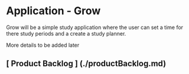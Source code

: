 # Application - Grow
Grow will be a simple study application where the user can set a time for there study periods and a create a study planner.

More details to be added later
## [ Product Backlog ] (./productBacklog.md)


